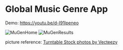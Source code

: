 # Global Music Genre App
 
Demo:
https://youtu.be/d-I91Ipeneo


![MuGenHome](https://github.com/user-attachments/assets/e42207a3-c861-441d-9fa9-95b2e35b0a8d)
![MuGenResults](https://github.com/user-attachments/assets/70fa4800-342f-4a47-b6ce-38c44a289e8e)

picture reference: <a href="https://www.vecteezy.com/free-photos/turntable">Turntable Stock photos by Vecteezy</a>
